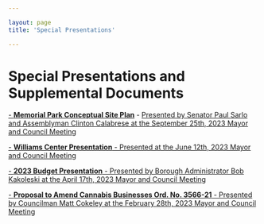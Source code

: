 ```yaml
---

layout: page
title: 'Special Presentations'

---
```


# Special Presentations and Supplemental Documents

[- **Memorial Park Conceptual Site Plan**](https://storage.googleapis.com/static.rutherford-nj.com/special-presentations/Memorial%20Park%20Open%20Space%2009.14.23.pdf) - [Presented by Senator Paul Sarlo and Assemblyman Clinton Calabrese at the September 25th, 2023 Mayor and Council Meeting](https://www.youtube.com/live/LLjpzlfKrQo?si=Oe_KNbA3EgrTm9b_&t=261)

[- **Williams Center Presentation** - Presented at the June 12th, 2023 Mayor and Council Meeting](https://storage.googleapis.com/static.rutherford-nj.com/special-presentations/Rutherford%20-%20Williams%20Center%20Presentation%20(6.12.23).pdf)

[- **2023 Budget Presentation** - Presented by Borough Administrator Bob Kakoleski at the April 17th, 2023 Mayor and Council Meeting](https://storage.googleapis.com/static.rutherford-nj.com/special-presentations/Budget%20Presentation%20Template%202023_WEB_FINAL.pdf)

[- **Proposal to Amend Cannabis Businesses Ord. No. 3566-21** - Presented by Councilman Matt Cokeley at the February 28th, 2023 Mayor and Council Meeting](https://storage.googleapis.com/static.rutherford-nj.com/special-presentations/Cannabis_Class_5_6_Ord_FIN_r1.pdf)

